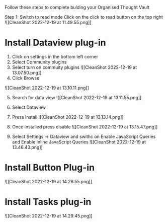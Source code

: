 Follow these steps to complete bulding your Organised Thought Vault

Step 1: Switch to read mode
Click on the click to read button on the top right
![[CleanShot 2022-12-19 at 11.49.55.png]]

# Install Dataview plug-in
1) Click on settings in the bottom left corner
2) Select Community plugins
3) Select turn on commuity plugins
![[CleanShot 2022-12-19 at 13.07.50.png]]
4) Click Browse

![[CleanShot 2022-12-19 at 13.10.11.png]]

5) Search for data view
![[CleanShot 2022-12-19 at 13.11.55.png]]

6) Select Dataview 
7) Press Install
![[CleanShot 2022-12-19 at 13.13.14.png]]

8) Once installed press disable
![[CleanShot 2022-12-19 at 13.15.47.png]]
9) Select Settings -> Dataview and swithc on Enable JavaScript Queries and Enable Inline JavaScript Queries 
![[CleanShot 2022-12-19 at 13.46.43.png]]

# Install Button Plug-in
![[CleanShot 2022-12-19 at 14.26.55.png]]

# Install Tasks plug-in

![[CleanShot 2022-12-19 at 14.29.45.png]]